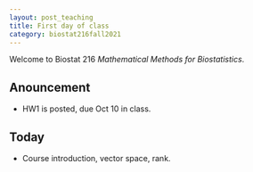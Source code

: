 ```yaml
---
layout: post_teaching
title: First day of class
category: biostat216fall2021
---
```


Welcome to Biostat 216 *Mathematical Methods for Biostatistics*.

## Anouncement

* HW1 is posted, due Oct 10 in class.

## Today

* Course introduction, vector space, rank.
